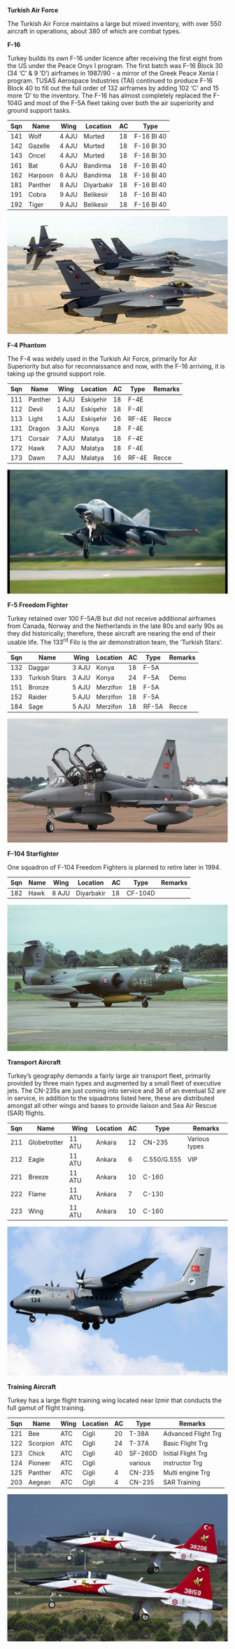 **Turkish Air Force**

The Turkish Air Force maintains a large but mixed inventory, with over
550 aircraft in operations, about 380 of which are combat types.

**F-16**

Turkey builds its own F-16 under licence after receiving the first eight
from the US under the Peace Onyx I program. The first batch was F-16
Block 30 (34 ‘C’ & 9 ‘D’) airframes in 1987/90 - a mirror of the Greek
Peace Xenia I program. TUSAS Aerospace Industries (TAI) continued to
produce F-16 Block 40 to fill out the full order of 132 airframes by
adding 102 ‘C’ and 15 more ‘D’ to the inventory. The F-16 has almost
completely replaced the F-104G and most of the F-5A fleet taking over
both the air superiority and ground support tasks.

| Sqn | Name    | Wing  | Location   | AC | Type       |
| --- | ------- | ----- | ---------- | -- | ---------- |
| 141 | Wolf    | 4 AJU | Murted     | 18 | F-16 Bl 40 |
| 142 | Gazelle | 4 AJU | Murted     | 18 | F-16 Bl 30 |
| 143 | Oncel   | 4 AJU | Murted     | 18 | F-16 Bl 30 |
| 161 | Bat     | 6 AJU | Bandirma   | 18 | F-16 Bl 40 |
| 162 | Harpoon | 6 AJU | Bandirma   | 18 | F-16 Bl 40 |
| 181 | Panther | 8 AJU | Diyarbakir | 18 | F-16 Bl 40 |
| 191 | Cobra   | 9 AJU | Belikesir  | 18 | F-16 Bl 40 |
| 192 | Tiger   | 9 AJU | Belikesir  | 18 | F-16 Bl 40 |

![](/assets/images/nato/tr/air/image1.jpg)

**F-4 Phantom**

The F-4 was widely used in the Turkish Air Force, primarily for Air
Superiority but also for reconnaissance and now, with the F-16 arriving,
it is taking up the ground support role.

| Sqn | Name    | Wing  | Location  | AC | Type  | Remarks |
| --- | ------- | ----- | --------- | -- | ----- | ------- |
| 111 | Panther | 1 AJU | Eskişehir | 18 | F-4E  |         |
| 112 | Devil   | 1 AJU | Eskişehir | 18 | F-4E  |         |
| 113 | Light   | 1 AJU | Eskişehir | 16 | RF-4E | Recce   |
| 131 | Dragon  | 3 AJU | Konya     | 18 | F-4E  |         |
| 171 | Corsair | 7 AJU | Malatya   | 18 | F-4E  |         |
| 172 | Hawk    | 7 AJU | Malatya   | 18 | F-4E  |         |
| 173 | Dawn    | 7 AJU | Malatya   | 16 | RF-4E | Recce   |

![](/assets/images/nato/tr/air/image2.jpg)

**F-5 Freedom Fighter**

Turkey retained over 100 F-5A/B but did not receive additional airframes
from Canada, Norway and the Netherlands in the late 80s and early 90s as
they did historically; therefore, these aircraft are nearing the end of
their usable life. The 133<sup>rd</sup> Filo is the air demonstration
team, the ‘Turkish Stars’.

| Sqn | Name          | Wing  | Location | AC | Type  | Remarks |
| --- | ------------- | ----- | -------- | -- | ----- | ------- |
| 132 | Daggar        | 3 AJU | Konya    | 18 | F-5A  |         |
| 133 | Turkish Stars | 3 AJU | Konya    | 24 | F-5A  | Demo    |
| 151 | Bronze        | 5 AJU | Merzifon | 18 | F-5A  |         |
| 152 | Raider        | 5 AJU | Merzifon | 18 | F-5A  |         |
| 184 | Sage          | 5 AJU | Merzifon | 18 | RF-5A | Recce   |

![](/assets/images/nato/tr/air/image3.jpg)

**F-104 Starfighter**

One squadron of F-104 Freedom Fighters is planned to retire later in
1994.

| Sqn | Name | Wing  | Location   | AC | Type    | Remarks |
| --- | ---- | ----- | ---------- | -- | ------- | ------- |
| 182 | Hawk | 8 AJU | Diyarbakir | 18 | CF-104D |         |

![](/assets/images/nato/tr/air/image4.jpg)

**Transport Aircraft**

Turkey’s geography demands a fairly large air transport fleet, primarily
provided by three main types and augmented by a small fleet of executive
jets. The CN-235s are just coming into service and 36 of an eventual 52
are in service, in addition to the squadrons listed here, these are
distributed amongst all other wings and bases to provide liaison and Sea
Air Rescue (SAR)
flights.

| Sqn | Name         | Wing   | Location | AC | Type        | Remarks       |
| --- | ------------ | ------ | -------- | -- | ----------- | ------------- |
| 211 | Globetrotter | 11 ATU | Ankara   | 12 | CN-235      | Various types |
| 212 | Eagle        | 11 ATU | Ankara   | 6  | C.550/G.555 | VIP           |
| 221 | Breeze       | 11 ATU | Ankara   | 10 | C-160       |               |
| 222 | Flame        | 11 ATU | Ankara   | 7  | C-130       |               |
| 223 | Wing         | 11 ATU | Ankara   | 10 | C-160       |               |

![](/assets/images/nato/tr/air/image5.jpg)

**Training Aircraft**

Turkey has a large flight training wing located near Izmir that conducts
the full gamut of flight
training.

| Sqn | Name     | Wing | Location | AC | Type    | Remarks             |
| --- | -------- | ---- | -------- | -- | ------- | ------------------- |
| 121 | Bee      | ATC  | Cigli    | 20 | T-38A   | Advanced Flight Trg |
| 122 | Scorpion | ATC  | Cigli    | 24 | T-37A   | Basic Flight Trg    |
| 123 | Chick    | ATC  | Cigli    | 40 | SF-260D | Initial Flight Trg  |
| 124 | Pioneer  | ATC  | Cigli    |    | various | instructor Trg      |
| 125 | Panther  | ATC  | Cigli    | 4  | CN-235  | Multi engine Trg    |
| 203 | Aegean   | ATC  | Cigli    | 4  | CN-235  | SAR Training        |

![](/assets/images/nato/tr/air/image6.jpg)
